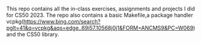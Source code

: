 This repo contains all the in-class exercises, assignments and projects I did for CS50 2023. 
The repo also contains a basic Makefile,a package handler vcpkg(https://www.bing.com/search?pglt=41&q=vcpkg&aqs=edge..69i57.10568j0j1&FORM=ANCMS9&PC=W069) and the CS50 library.